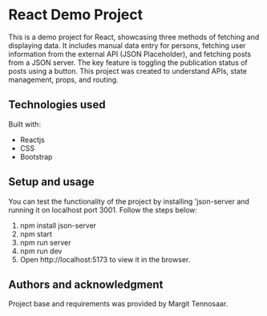 # React Demo Project

This is a demo project for React, showcasing three methods of fetching and displaying data. It includes manual data entry for persons, fetching user information from the external API (JSON Placeholder), and fetching posts from a JSON server. The key feature is toggling the publication status of posts using a button. This project was created to understand APIs, state management, props, and routing.

## Technologies used

Built with: 

- Reactjs 
- CSS
- Bootstrap

## Setup and usage

You can test the functionality of the project by installing 'json-server and running it on localhost port 3001. Follow the steps below:
1. npm install json-server
2. npm start
3. npm run server
4. npm run dev
5. Open http://localhost:5173 to view it in the browser.


## Authors and acknowledgment

Project base and requirements was provided by Margit Tennosaar.